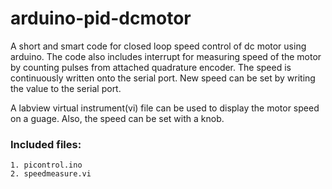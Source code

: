 # arduino-pid-dcmotor
A short and smart code for closed loop speed control of dc motor using arduino. The code also includes interrupt for measuring speed of the motor by counting pulses from attached quadrature encoder. The speed is continuously written onto the serial port. New speed can be set by writing the value to the serial port.

A labview virtual instrument(vi) file can be used to display the motor speed on a guage. Also, the speed can be set with a knob.

### Included files:
	1. picontrol.ino
	2. speedmeasure.vi

